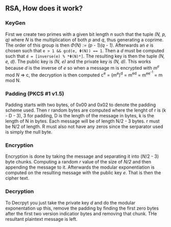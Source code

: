 ## RSA, How does it work?
### KeyGen
First we create two primes with a given bit length *n* such that the tuple *(N, p, q)* where *N* is the multiplication of both *p* and *q*, thus generating a coprime. The order of this group is then *Φ(N) := (p - 1)(q - 1)*.
Afterwards an *e* is chosen such that `e > 1 && gcd(e, Φ(N)) == 1`. Then a *d* must be computed such that `d = [inverse(e) % *Φ(N)*]`. The resulting key is then the tuple *(N, e, d)*. The public key is *(N, e)* and the private key is *(N, d)*. This works because *d* is the inverse of *e* so when a message m is encrypted with *m*<sup>*e*</sup> mod *N* => c, the decryption is then computed c<sup>e</sup> = (*m*<sup>e</sup>)<sup>d</sup> = m<sup>ed</sup> = m<sup>ee<sup>-1</sup></sup> = m mod N.

### Padding (PKCS #1 v1.5)
Padding starts with two bytes, of 0x00 and 0x02 to denote the padding scheme used. Then r random bytes are computed where the lenght of r is (k - D - 3), 3 for padding, D is the length of the message in bytes, k is the length of N in bytes. Each message will be of length N/2 - 3 bytes. r must be N/2 of length. R must also not have any zeros since the serparator used is simply the null byte. 

### Encryption
Encryption is done by taking the message and separating it into (*N*/2 - 3) byte chunks. Computing a random *r* value of the size of *N/2* and then appending the message to it. Afterwards the modular exponentiation is computed on the resulting message with the public key *e*. That is then the cipher text. 

### Decryption
To Decrpyt you just take the private key *d* and do the modular exponentation up this, remove the padding by finding the first zero bytes after the first two version indicatior bytes and removing that chunk. THe resultant plaintext message is left. 
